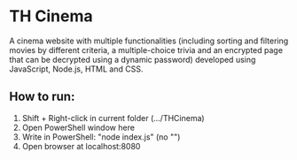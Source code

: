 # TH Cinema

A cinema website with multiple functionalities (including sorting and filtering movies by different criteria, a multiple-choice trivia and an encrypted page that can be decrypted using a dynamic password) developed using JavaScript, Node.js, HTML and CSS.

## How to run:
1. Shift + Right-click in current folder (.../THCinema)
2. Open PowerShell window here
3. Write in PowerShell: "node index.js" (no "")
4. Open browser at localhost:8080 
